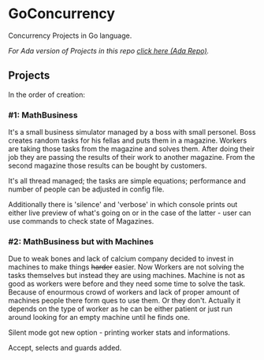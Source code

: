 # GoConcurrency
Concurrency Projects in Go language.

*For Ada version of Projects in this repo [click here (Ada Repo)](https://github.com/Luzkan/AdaConcurrency).*

## Projects
In the order of creation:

### #1: MathBusiness 
It's a small business simulator managed by a boss with small personel. 
Boss creates random tasks for his fellas and puts them in a magazine.
Workers are taking those tasks from the magazine and solves them.
After doing their job they are passing the results of their work to another magazine.
From the second magazine those results can be bought by customers. 

It's all thread managed; the tasks are simple equations; performance and number of people can be adjusted in config file.

Additionally there is 'silence' and 'verbose' in which console prints out either live preview of what's going on or in the case of the latter - user can use commands to check state of Magazines.

### #2: MathBusiness but with Machines
Due to weak bones and lack of calcium company decided to invest in machines to make things ~~harder~~ easier.
Now Workers are not solving the tasks themselves but instead they are using machines. Machine is not as good as workers were before and they need some time to solve the task. Because of enourmous crowd of workers and lack of proper amount of machines people there form ques to use them. Or they don't. Actually it depends on the type of worker as he can be either patient or just run around looking for an empty machine until he finds one.

Silent mode got new option - printing worker stats and informations.

Accept, selects and guards added.
